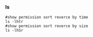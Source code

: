 ### ls 
```
#show permission sort reverce by time
ls -lhtr
#show permission sort reverce by size
ls -lhSr
```


